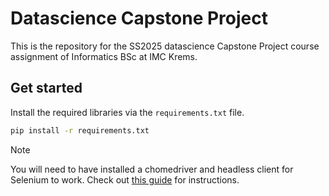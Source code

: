 # Datascience Capstone Project

This is the repository for the SS2025 datascience Capstone Project course assignment of Informatics BSc at IMC Krems.

## Get started

Install the required libraries via the `requirements.txt` file.

```bash
pip install -r requirements.txt
```

> [!NOTE]  
> You will need to have installed a chomedriver and headless client for Selenium to work.
> Check out [this guide](https://tecadmin.net/setup-selenium-chromedriver-on-ubuntu/) for instructions.
